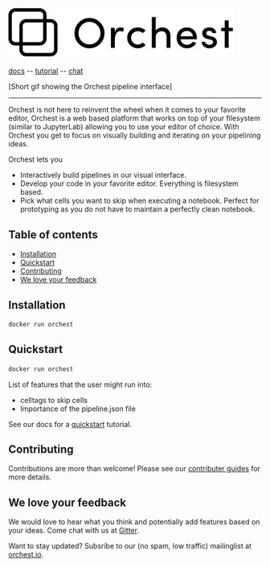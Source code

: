 <img src='docs/source/img/logo.png' width="450px" />

[docs](https://orchest.readthedocs.io/en/stable/) 
-- [tutorial](https://orchest.readthedocs.io/en/stable/get_started) 
-- [chat](https://gitter.im/orchest)

[Short gif showing the Orchest pipeline interface]

-----
Orchest is not here to reinvent the wheel when it comes to your favorite editor, Orchest is a web
based platform that works on top of your filesystem (similar to JupyterLab) allowing you to use your
editor of choice. With Orchest you get to focus on visually building and iterating on your
pipelining ideas.

Orchest lets you
* Interactively build pipelines in our visual interface.
* Develop your code in your favorite editor. Everything is filesystem based.
* Pick what cells you want to skip when executing a notebook. Perfect for prototyping as you do not 
  have to maintain a perfectly clean notebook.


## Table of contents
* [Installation](#installation)
* [Quickstart](#quickstart)
* [Contributing](#contributing)
* [We love your feedback](#we-love-your-feedback)

## Installation
```bash
docker run orchest
```

## Quickstart
```bash
docker run orchest
```

List of features that the user might run into:
* celltags to skip cells
* Importance of the pipeline.json file

See our docs for a [quickstart](link-to-docs) tutorial.

## Contributing
Contributions are more than welcome! Please see our [contributer guides](link-to-docs) for more
details.

## We love your feedback
We would love to hear what you think and potentially add features based on your ideas. Come chat
with us at [Gitter](https://gitter.im/orchest).

Want to stay updated? Subsribe to our (no spam, low traffic) mailinglist at
[orchest.io](https://www.orchest.io/).
